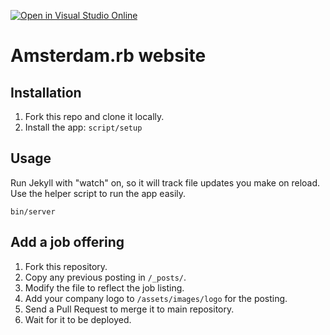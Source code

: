 [![Open in Visual Studio Online](https://img.shields.io/endpoint?style=social&url=https%3A%2F%2Faka.ms%2Fvso-badge)](https://online.visualstudio.com/environments/new?name=amsrb.github.com&repo=amsrb/amsrb.github.com)

# Amsterdam.rb website

## Installation

1. Fork this repo and clone it locally.
2. Install the app: `script/setup`

## Usage

Run Jekyll with "watch" on, so it will track file updates you make on reload.
Use the helper script to run the app easily.

```
bin/server
```

## Add a job offering

1. Fork this repository.
2. Copy any previous posting in `/_posts/`.
3. Modify the file to reflect the job listing.
4. Add your company logo to `/assets/images/logo` for the posting.
5. Send a Pull Request to merge it to main repository.
6. Wait for it to be deployed.
